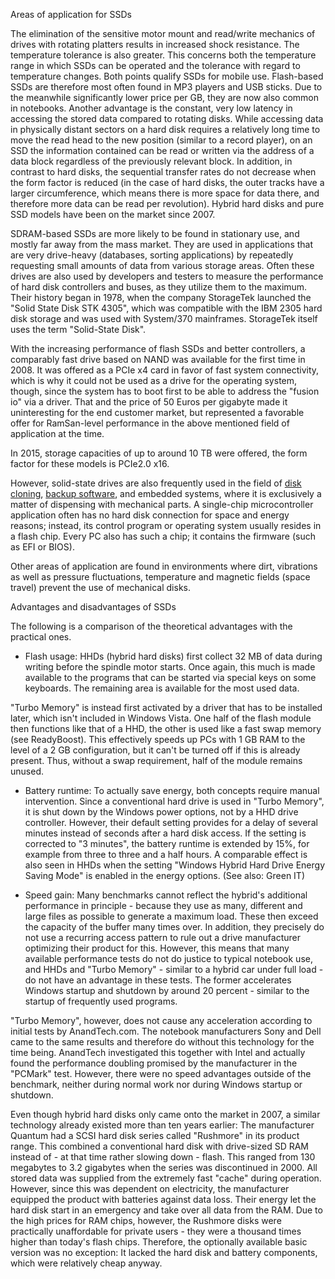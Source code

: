Areas of application for SSDs

The elimination of the sensitive motor mount and read/write mechanics of drives with rotating platters results in increased shock resistance. The temperature tolerance is also greater. This concerns both the temperature range in which SSDs can be operated and the tolerance with regard to temperature changes. Both points qualify SSDs for mobile use. Flash-based SSDs are therefore most often found in MP3 players and USB sticks. Due to the meanwhile significantly lower price per GB, they are now also common in notebooks. Another advantage is the constant, very low latency in accessing the stored data compared to rotating disks. While accessing data in physically distant sectors on a hard disk requires a relatively long time to move the read head to the new position (similar to a record player), on an SSD the information contained can be read or written via the address of a data block regardless of the previously relevant block. In addition, in contrast to hard disks, the sequential transfer rates do not decrease when the form factor is reduced (in the case of hard disks, the outer tracks have a larger circumference, which means there is more space for data there, and therefore more data can be read per revolution). Hybrid hard disks and pure SSD models have been on the market since 2007. 

SDRAM-based SSDs are more likely to be found in stationary use, and mostly far away from the mass market. They are used in applications that are very drive-heavy (databases, sorting applications) by repeatedly requesting small amounts of data from various storage areas. Often these drives are also used by developers and testers to measure the performance of hard disk controllers and buses, as they utilize them to the maximum. Their history began in 1978, when the company StorageTek launched the "Solid State Disk STK 4305", which was compatible with the IBM 2305 hard disk storage and was used with System/370 mainframes. StorageTek itself uses the term "Solid-State Disk". 

With the increasing performance of flash SSDs and better controllers, a comparably fast drive based on NAND was available for the first time in 2008. It was offered as a PCIe x4 card in favor of fast system connectivity, which is why it could not be used as a drive for the operating system, though, since the system has to boot first to be able to address the "fusion io" via a driver. That and the price of 50 Euros per gigabyte made it uninteresting for the end customer market, but represented a favorable offer for RamSan-level performance in the above mentioned field of application at the time.

In 2015, storage capacities of up to around 10 TB were offered, the form factor for these models is PCIe2.0 x16.

However, solid-state drives are also frequently used in the field of [disk cloning](https://backupchain.com/i/disk-cloning), [backup software](https://backupchain.com/en/backupchain/), and embedded systems, where it is exclusively a matter of dispensing with mechanical parts. A single-chip microcontroller application often has no hard disk connection for space and energy reasons; instead, its control program or operating system usually resides in a flash chip. Every PC also has such a chip; it contains the firmware (such as EFI or BIOS). 

Other areas of application are found in environments where dirt, vibrations as well as pressure fluctuations, temperature and magnetic fields (space travel) prevent the use of mechanical disks. 


Advantages and disadvantages of SSDs

The following is a comparison of the theoretical advantages with the practical ones. 

- Flash usage: HHDs (hybrid hard disks) first collect 32 MB of data during writing before the spindle motor starts. Once again, this much is made available to the programs that can be started via special keys on some keyboards. The remaining area is available for the most used data.

"Turbo Memory" is instead first activated by a driver that has to be installed later, which isn't included in Windows Vista. One half of the flash module then functions like that of a HHD, the other is used like a fast swap memory (see ReadyBoost). This effectively speeds up PCs with 1 GB RAM to the level of a 2 GB configuration, but it can't be turned off if this is already present. Thus, without a swap requirement, half of the module remains unused.

- Battery runtime: To actually save energy, both concepts require manual intervention. Since a conventional hard drive is used in "Turbo Memory", it is shut down by the Windows power options, not by a HHD drive controller. However, their default setting provides for a delay of several minutes instead of seconds after a hard disk access. If the setting is corrected to "3 minutes", the battery runtime is extended by 15%, for example from three to three and a half hours. A comparable effect is also seen in HHDs when the setting "Windows Hybrid Hard Drive Energy Saving Mode" is enabled in the energy options. (See also: Green IT)

- Speed gain: Many benchmarks cannot reflect the hybrid's additional performance in principle - because they use as many, different and large files as possible to generate a maximum load. These then exceed the capacity of the buffer many times over. In addition, they precisely do not use a recurring access pattern to rule out a drive manufacturer optimizing their product for this. However, this means that many available performance tests do not do justice to typical notebook use, and HHDs and "Turbo Memory" - similar to a hybrid car under full load - do not have an advantage in these tests. The former accelerates Windows startup and shutdown by around 20 percent - similar to the startup of frequently used programs.

"Turbo Memory", however, does not cause any acceleration according to initial tests by AnandTech.com. The notebook manufacturers Sony and Dell came to the same results and therefore do without this technology for the time being. AnandTech investigated this together with Intel and actually found the performance doubling promised by the manufacturer in the "PCMark" test. However, there were no speed advantages outside of the benchmark, neither during normal work nor during Windows startup or shutdown.

Even though hybrid hard disks only came onto the market in 2007, a similar technology already existed more than ten years earlier: The manufacturer Quantum had a SCSI hard disk series called "Rushmore" in its product range. This combined a conventional hard disk with drive-sized SD RAM instead of - at that time rather slowing down - flash. This ranged from 130 megabytes to 3.2 gigabytes when the series was discontinued in 2000. All stored data was supplied from the extremely fast "cache" during operation. However, since this was dependent on electricity, the manufacturer equipped the product with batteries against data loss. Their energy let the hard disk start in an emergency and take over all data from the RAM. Due to the high prices for RAM chips, however, the Rushmore disks were practically unaffordable for private users - they were a thousand times higher than today's flash chips. Therefore, the optionally available basic version was no exception: It lacked the hard disk and battery components, which were relatively cheap anyway. 


